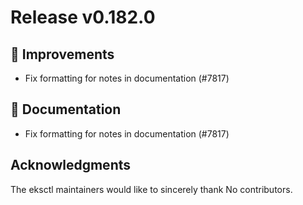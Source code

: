 # Release v0.182.0

## 🎯 Improvements

- Fix formatting for notes in documentation (#7817)

## 📝 Documentation

- Fix formatting for notes in documentation (#7817)

## Acknowledgments

The eksctl maintainers would like to sincerely thank No contributors.

